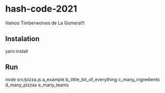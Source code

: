 # hash-code-2021

Vamos Timberwolves de La Gomera!!!

## Instalation

yarn install

## Run

node src/pizza.js a_example b_little_bit_of_everything c_many_ingredients d_many_pizzas e_many_teams
